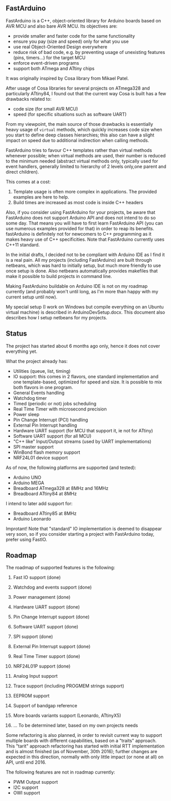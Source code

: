 FastArduino
-----------

FastArduino is a C++, object-oriented library for Arduino boards based on AVR MCU and also bare AVR MCU. Its objectives are:

- provide smaller and faster code for the same functionality
- ensure you pay (size and speed) only for what you use
- use real Object-Oriented Design everywhere
- reduce risk of bad code, e.g. by preventing usage of unexisting features (pins, timers...) for the target MCU
- enforce event-driven programs
- support both ATmega and ATtiny chips

It was originally inspired by Cosa library from Mikael Patel.

After usage of Cosa libraries for several projects on ATmega328 and particularly ATtiny84, I found out that the current way Cosa is built has a few drawbacks related to:

- code size (for small AVR MCU)
- speed (for specific situations such as software UART)

From my viewpoint, the main source of those drawbacks is essentially heavy usage of `virtual` methods, which quickly increases code size when you start to define deep classes hierarchies; this also can have a slight impact on speed due to additional indirection when calling methods.

FastArduino tries to favour C++ templates rather than virtual methods whenever possible; when virtual methods are used, their number is reduced to the minimum needed (abstract virtual methods only, typically used for event handlers, generally limited to hierarchy of 2 levels only,one parent and direct children).

This comes at a cost: 

1. Template usage is often more complex in applications. The provided examples are here to help.
2. Build times are increased as most code is inside C++ headers

Also, if you consider using FastArduino for your projects, be aware that FastArduino does not support Arduino API and does not intend to do so some day. That means you will have to first learn FastArduino API (you can use numerous examples provided for that) in order to reap its benefits. fastArduino is definitely not for newcomers to C++ programming as it makes heavy use of C++ specificities. Note that FastArduino currently uses C++11 standard.

In the initial drafts, I decided not to be compliant with Arduino IDE as I find it is a real pain. All my projects (including FastArduino) are built through netbeans, which was hard to initially setup, but much more friendly to use once setup is done. Also netbeans automatically provides makefiles that make it possible to build projects in command line.

Making FastArduino buildable on Arduino IDE is not on my roadmap currently (and probably won't until long, as I'm more than happy with my current setup until now).

My special setup (I work on Windows but compile everything on an Ubuntu virtual machine) is described in ArduinoDevSetup.docx. This document also describes how I setup netbeans for my projects.

Status
------

The project has started about 6 months ago only, hence it does not cover everything yet.

What the project already has:

- Utilities (queue, list, timing)
- IO support: this comes in 2 flavors, one standard implementation and one template-based, optimized for speed and size. It is possible to mix both flavors in one program.
- General Events handling
- Watchdog timer
- Timed (periodic or not) jobs scheduling
- Real Time Timer with microsecond precision
- Power sleep
- Pin Change Interrupt (PCI) handling
- External Pin Interrupt handling
- Hardware UART support (for MCU that support it, ie not for ATtiny)
- Software UART support (for all MCU)
- "C++ like" Input/Output streams (used by UART implementations)
- SPI master support
- WinBond flash memory support
- NRF24L01 device support

As of now, the following platforms are supported (and tested):

- Arduino UNO
- Arduino MEGA
- Breadboard ATmega328 at 8MHz and 16MHz
- Breadboard ATtiny84 at 8MHz

I intend to later add support for:

- Breadboard ATtiny85 at 8MHz
- Arduino Leonardo

Improtant! Note that "standard" IO implementation is deemed to disappear very soon, so if you consider starting a project with FastArduino today, prefer using FastIO.

Roadmap
-------

The roadmap of supported features is the following:

1. Fast IO support (done)
2. Watchdog and events support (done)
3. Power management (done)
4. Hardware UART support (done)
5. Pin Change Interrupt support (done)
6. Software UART support (done)
7. SPI support (done)
8. External Pin Interrupt support (done)
9. Real Time Timer support (done)
10. NRF24L01P support (done)

11. Analog Input support
12. Trace support (including PROGMEM strings support)
13. EEPROM support
14. Support of bandgap reference
15. More boards variants support (Leonardo, ATtinyX5)
16. ... To be determined later, based on my own projects needs

Some refactoring is also planned, in order to revisit current way to support multiple boards with different capabilities, based on a "traits" approach. This "tarit" approach refactoring has started with initial RTT implementation and is almost finished (as of November, 30th 2016); further changes are expected in this direction, normally with only little impact (or none at all) on API, until end 2016.

The following features are not in roadmap currently:

- PWM Output support
- I2C support
- OWI support
